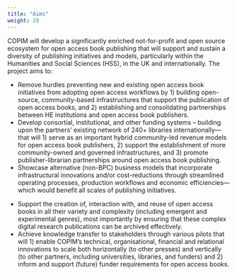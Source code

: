 ```yaml
---
title: "Aims"
weight: 20
---
```



COPIM will develop a significantly enriched not-for-profit and open source ecosystem for open access book publishing that will support and sustain a diversity of publishing initiatives and models, particularly within the Humanities and Social Sciences (HSS), in the UK and internationally. The project aims to:


- Remove hurdles preventing new and existing open access book initiatives from adopting open access workflows by 1) building open-source, community-based infrastructures that support the publication of open access books, and 2) establishing and consolidating partnerships between HE institutions and open access book publishers.  
- Develop consortial, institutional, and other funding systems – building upon the partners’ existing network of 240+ libraries internationally—that will 1) serve as an important hybrid community-led revenue models for open access book publishers, 2) support the establishment of more community-owned and governed infrastructures, and 3) promote publisher-librarian partnerships around open access book publishing.  
- Showcase alternative (non-BPC) business models that incorporate infrastructural innovations and/or cost-reductions through streamlined operating processes, production workflows and economic efficiencies—which would benefit all scales of publishing initiatives.  
* Support the creation of, interaction with, and reuse of open access books in all their variety and complexity (including emergent and experimental genres), most importantly by ensuring that these complex digital research publications can be archived effectively.
* Achieve knowledge transfer to stakeholders through various pilots that will 1) enable COPIM’s technical, organisational, financial and relational innovations to scale both horizontally (to other presses) and vertically (to other partners, including universities, libraries, and funders) and 2) inform and support (future) funder requirements for open access books.
</p>
